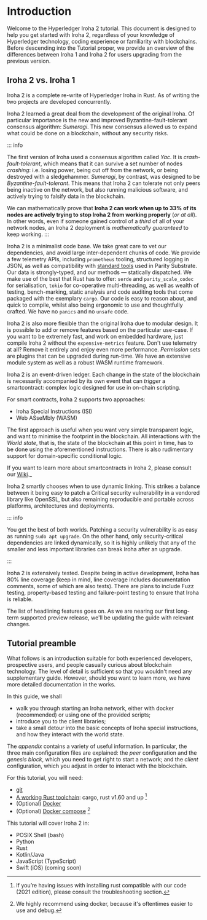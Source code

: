 # Introduction

Welcome to the Hyperledger Iroha 2 tutorial. This document is designed to
help you get started with Iroha 2, regardless of your knowledge of
Hyperledger technology, coding experience or familiarity with blockchains.
Before descending into the Tutorial proper, we provide an overview of the
differences between Iroha 1 and Iroha 2 for users upgrading from the
previous version.

## Iroha 2 vs. Iroha 1

Iroha 2 is a complete re-write of Hyperledger Iroha in Rust. As of writing
the two projects are developed concurrently.

Iroha 2 learned a great deal from the development of the original Iroha. Of
particular importance is the new and improved Byzantine-fault-tolerant
consensus algorithm: _Sumeragi_. This new consensus allowed us to expand
what could be done on a blockchain, without any security risks.

::: info

The first version of Iroha used a consensus algorithm called _Yac_. It is
_crash-fault-tolerant_, which means that it can survive a set number of
nodes _crashing_: i.e. losing power, being cut off from the network, or
being destroyed with a sledgehammer. _Sumeragi_, by contrast, was designed
to be _Byzantine-fault-tolerant_. This means that Iroha 2 can tolerate not
only peers being inactive on the network, but also running malicious
software, and actively trying to falsify data in the blockchain.

We can mathematically prove that **Iroha 2 can work when up to 33% of its
nodes are actively trying to stop Iroha 2 from working properly** (_or at
all_). In other words, even if someone gained control of a _third_ of all
of your network nodes, an Iroha 2 deployment is _mathematically guaranteed_
to keep working. :::

Iroha 2 is a minimalist code base. We take great care to vet our
dependencies, and avoid large inter-dependent chunks of code. We provide a
few telemetry APIs, including `prometheus` tooling, structured logging in
JSON, as well as compatibility with
[standard tools](https://wiki.sora.org/sora-faq) used in Parity Substrate.
Our data is strongly-typed, and our methods — statically dispatched. We
make use of the best that Rust has to offer: `serde` and
`parity_scale_codec` for serialisation, `tokio` for co-operative
multi-threading, as well as wealth of testing, bench-marking, static
analysis and code auditing tools that come packaged with the exemplary
`cargo`. Our code is easy to reason about, and quick to compile, whilst
also being ergonomic to use and thoughtfully crafted. We have no `panics`
and no `unsafe` code.

Iroha 2 is also more flexible than the original Iroha due to modular
design. It is possible to add or remove features based on the particular
use-case. If you want to be extremely fast, and work on embedded hardware,
just compile Iroha 2 without the `expensive-metrics` feature. Don't use
telemetry at all? Remove it entirely and enjoy even more performance.
_Permission_ sets are plugins that can be upgraded during run-time. We have
an extensive module system as well as a robust WASM runtime framework.

Iroha 2 is an event-driven ledger. Each change in the state of the
blockchain is necessarily accompanied by its own event that can _trigger_ a
smartcontract: complex logic designed for use in on-chain scripting.

For smart contracts, Iroha 2 supports two approaches:

- Iroha Special Instructions (ISI)
- Web ASseMbly (WASM)

The first approach is useful when you want very simple transparent logic,
and want to minimise the footprint in the blockchain. All interactions with
the _World state_, that is, the state of the blockchain at this point in
time, has to be done using the aforementioned instructions. There is also
rudimentary support for domain-specific conditional logic.

If you want to learn more about smartcontracts in Iroha 2, please consult
our
[Wiki](https://wiki.hyperledger.org/display/iroha/Scripting+Languages+and+Runtimes+for+Iroha2+Smart+Contracts).\_

<!-- Long-term deployment of Iroha 2 networks was something that we considered very early in its development. There are **Iroha Special instructions**, that enact upgrades of the network into a consistent state. Iroha nodes can operate if other nodes in the network run different versions of the Iroha 2 binary. -->

Iroha 2 smartly chooses when to use dynamic linking. This strikes a balance
between it being easy to patch a Critical security vulnerability in a
vendored library like OpenSSL, but also remaining reproducible and portable
across platforms, architectures and deployments.

::: info

You get the best of both worlds. Patching a security vulnerability is as
easy as running `sudo apt upgrade`. On the other hand, only
security-critical dependencies are linked dynamically, so it is highly
unlikely that any of the smaller and less important libraries can break
Iroha after an upgrade.

:::

Iroha 2 is extensively tested. Despite being in active development, Iroha
has 80% line coverage (keep in mind, line coverage includes documentation
comments, some of which are also tests). There are plans to include Fuzz
testing, property-based testing and failure-point testing to ensure that
Iroha is reliable.

The list of headlining features goes on. As we are nearing our first
long-term supported preview release, we'll be updating the guide with
relevant changes.

## Tutorial preamble

What follows is an introduction suitable for both experienced developers,
prospective users, and people casually curious about blockchain technology.
The level of detail is sufficient so that you wouldn't need any
supplementary guide. However, should you want to learn more, we have more
detailed documentation in the works.

In this guide, we shall

- walk you through starting an Iroha network, either with docker
  (recommended) or using one of the provided scripts;
- introduce you to the client libraries;
- take a small detour into the basic concepts of Iroha special
  instructions, and how they interact with the world state.

The _appendix_ contains a variety of useful information. In particular, the
three main configuration files are explained: the _peer_ configuration and
the _genesis block_, which you need to get right to start a network; and
the _client_ configuration, which you adjust in order to interact with the
blockchain.

For this tutorial, you will need:

- [git](https://githowto.com/)
- [A working Rust toolchain](https://www.rust-lang.org/learn/get-started):
  cargo, rust v1.60 and up [^1]
- (Optional) [Docker](https://docs.docker.com/get-docker/)
- (Optional) [Docker compose](https://docs.docker.com/compose/) [^2]

[^1]:
    If you’re having issues with installing rust compatible with our code
    (2021 edition), please consult the troubleshooting section.

[^2]:
    We highly recommend using docker, because it's oftentimes easier to use
    and debug.

This tutorial will cover Iroha 2 in:

- POSIX Shell (bash)
- Python
- Rust
- Kotlin/Java
- JavaScript (TypeScript)
- Swift (iOS) (coming soon)

